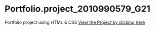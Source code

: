 # Portfolio.project_2010990579_G21
Portfolio project using HTML &amp; CSS
[View the Project by clicking here](https://ratnakar25.github.io/Portfolio.project_2010990579_G21/)
